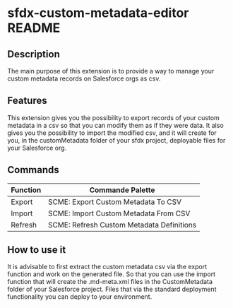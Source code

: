# sfdx-custom-metadata-editor README

## Description

The main purpose of this extension is to provide a way to manage your custom metadata records on Salesforce orgs as csv.

## Features

This extension gives you the possibility to export records of your custom metadata in a csv so that you can modify them as if they were data. It also gives you the possibility to import the modified csv, and it will create for you, in the customMetadata folder of your sfdx project, deployable files for your Salesforce org.

## Commands

| Function | Commande Palette                          |
| -------- | ----------------------------------------- |
| Export   | SCME: Export Custom Metadata To CSV       |
| Import   | SCME: Import Custom Metadata From CSV     |
| Refresh  | SCME: Refresh Custom Metadata Definitions |

## How to use it

It is advisable to first extract the custom metadata csv via the export function and work on the generated file.
So that you can use the import function that will create the .md-meta.xml files in the CustomMetadata folder of your Salesforce project.
Files that via the standard deployment functionality you can deploy to your environment.

